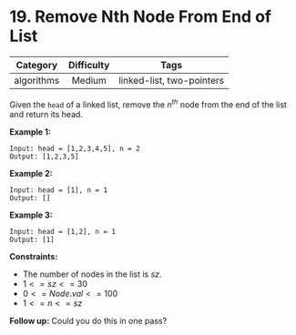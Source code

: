 # 19. Remove Nth Node From End of List

|Category|Difficulty|Tags|
|:-:|:-:|:-:|
|algorithms|Medium|linked-list, two-pointers|

Given the `head` of a linked list, remove the $n^{th}$ node from the end of the list and return its head.

**Example 1:**

``` text
Input: head = [1,2,3,4,5], n = 2
Output: [1,2,3,5]
```

**Example 2:**

``` text
Input: head = [1], n = 1
Output: []
```

**Example 3:**

``` text
Input: head = [1,2], n = 1
Output: [1]
```

**Constraints:**

+ The number of nodes in the list is $sz$.
+ $1 <= sz <= 30$
+ $0 <= Node.val <= 100$
+ $1 <= n <= sz$

**Follow up:** Could you do this in one pass?
